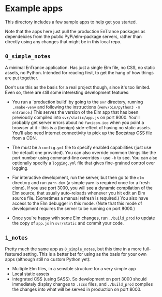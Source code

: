 # Example apps

This directory includes a few sample apps to help get you started.

Note that the apps here just pull the production EnTrance packages as
dependeicies from the public PyPi/elm-package servers, rather than directly
using any changes that might be in this local repo.

## `0_simple_notes`

A minimal EnTrance application. Has just a single Elm file, no CSS, no static assets, no Python. Intended for reading first, to get the hang of how things are put together.

Don't use this as the basis for a real project though, since it's too limited.
Even so, there are still some interesting development features:

* You run a 'production build' by going to the `svr` directory, running
`./make-venv` and following the instructions (`venv/bin/python3 -m entrance`.)
This serves the version of the Elm app that has been previously compiled into
`svr/static/app.js` on port 8000. You'll probably get server errors about no
`favicon.ico` when you point a browser at it - this is a (benign) side-effect
of having no static assets. You'll also need Internet connectivity to pick up
the Bootstrap CSS file from a CDN.

* The must be a `config.yml` file to specify enabled capabilities (just use the
default one provided). You can also override common things like the port number
using command-line overrides - use `-h` to see. You can also optionally specify
a `logging.yml` file that gives fine-grained control over logging.

* For interactive development, run the server, but then go to the `elm`
directory and run `yarn dev` (a simple `yarn` is required once for a fresh
clone). If you use port 3000, you will see a dynamic compilation of the Elm
source, that usually auto-reloads whenever you hit edit an Elm source file.
(Sometimes a manual refresh is required.) You also have access to the Elm
debugger in this mode. (Note that this mode of development requires the server
to be running on port 8000.)

* Once you're happy with some Elm changes, run `./build_prod` to update the copy of `app.js` in `svr/static` and commit your code.

## `1_notes`

Pretty much the same app as `0_simple_notes`, but this time in a more full-featured setting. This is a better bet for using as the basis for your own apps (although still no custom Python yet):

 * Multiple Elm files, in a sensible structure for a very simple app
 * Local static assets
 * Integrated CSS (using SASS). So development on port 3000 should immediately display changes to `.scss` files, and `./build_prod` compiles the changes into
 what will be served in production on port 8000.

